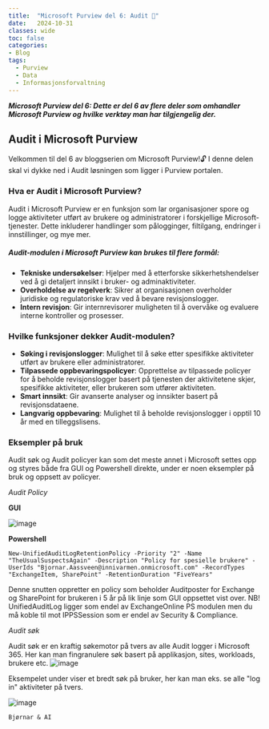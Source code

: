 ```yaml
---
title:  "Microsoft Purview del 6: Audit 👀"
date:   2024-10-31
classes: wide
toc: false
categories: 
- Blog
tags:
  - Purview
  - Data
  - Informasjonsforvaltning
---
```


***Microsoft Purview del 6: Dette er del 6 av flere deler som omhandler Microsoft Purview og hvilke verktøy man har tilgjengelig der.***

## Audit i Microsoft Purview
Velkommen til del 6 av bloggserien om Microsoft Purview!🔓 I denne delen skal vi dykke ned i Audit løsningen som ligger i Purview portalen.

### Hva er Audit i Microsoft Purview?
Audit i Microsoft Purview er en funksjon som lar organisasjoner spore og logge aktiviteter utført av brukere og administratorer i forskjellige Microsoft-tjenester. Dette inkluderer handlinger som pålogginger, filtilgang, endringer i innstillinger, og mye mer.
##### Audit-modulen i Microsoft Purview kan brukes til flere formål:
* **Tekniske undersøkelser**: Hjelper med å etterforske sikkerhetshendelser ved å gi detaljert innsikt i bruker- og adminaktiviteter.
* **Overholdelse av regelverk**: Sikrer at organisasjonen overholder juridiske og regulatoriske krav ved å bevare revisjonslogger.
* **Intern revisjon**: Gir internrevisorer muligheten til å overvåke og evaluere interne kontroller og prosesser.


### Hvilke funksjoner dekker Audit-modulen?
* **Søking i revisjonslogger**: Mulighet til å søke etter spesifikke aktiviteter utført av brukere eller administratorer.
* **Tilpassede oppbevaringspolicyer**: Opprettelse av tilpassede policyer for å beholde revisjonslogger basert på tjenesten der aktivitetene skjer, spesifikke aktiviteter, eller brukeren som utfører aktiviteten.
* **Smart innsikt**: Gir avanserte analyser og innsikter basert på revisjonsdataene.
* **Langvarig oppbevaring**: Mulighet til å beholde revisjonslogger i opptil 10 år med en tilleggslisens.


### Eksempler på bruk

Audit søk og Audit policyer kan som det meste annet i Microsoft settes opp og styres både fra GUI og Powershell direkte, under er noen eksempler på bruk og oppsett av policyer. 

*Audit Policy*

**GUI** 

![image](https://github.com/user-attachments/assets/64903c42-eb1d-4c58-b04a-5cf7e1798028)



**Powershell** 

`New-UnifiedAuditLogRetentionPolicy -Priority "2" -Name  "TheUsualSuspectsAgain" -Description "Policy for spesielle brukere" -UserIds "Bjornar.Aassveen@innivarmen.onmicrosoft.com" -RecordTypes "ExchangeItem, SharePoint" -RetentionDuration "FiveYears" `

Denne snutten oppretter en policy som beholder Auditposter for Exchange og SharePoint for brukeren i 5 år på lik linje som GUI oppsettet vist over. NB! UnifiedAuditLog ligger som endel av ExchangeOnline PS modulen men du må koble til mot IPPSSession som er endel av Security & Compliance.


*Audit søk*

Audit søk er en kraftig søkemotor på tvers av alle Audit logger i Microsoft 365. Her kan man fingranulere søk basert på applikasjon, sites, workloads, brukere etc. 
![image](https://github.com/user-attachments/assets/bfdf5854-1406-4bec-8934-564f9be4d620)

Eksempelet under viser et bredt søk på bruker, her kan man eks. se alle "log in" aktiviteter på tvers. 

![image](https://github.com/user-attachments/assets/dce3d42c-d949-4835-89b8-0a76c49b5d38)



`Bjørnar & AI`
